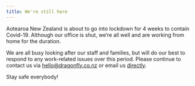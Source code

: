```yaml
---
title: We're still here
---
```

Aotearoa New Zealand is about to go into lockdown for 4 weeks to contain Covid-19. Although our office is shut, we’re all well and are working from home for the duration.


<!--more-->

We are all busy looking after our staff and families, but will do our best to respond to any work-related issues over this period.
Please continue to contact us via [hello@dragonfly.co.nz](mailto:hello@dragonfly.co.nz) or email us [directly](https://www.dragonfly.co.nz/people/#staff).

Stay safe everybody!
